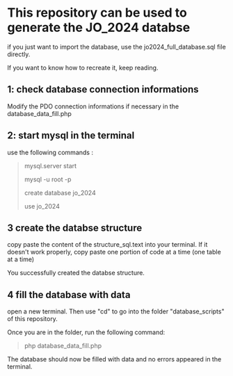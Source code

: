 # This repository can be used to generate the JO_2024 databse

if you just want to import the database, use the jo2024_full_database.sql file directly.

If you want to know how to recreate it, keep reading.

## 1: check database connection informations
Modify the PDO connection informations if necessary in the database_data_fill.php


## 2: start mysql in the terminal

use the following commands :

>mysql.server start
>
>mysql -u root -p 
>
>create database jo_2024
>
>use jo_2024

## 3 create the databse structure

copy paste the content of the structure_sql.text into your terminal. 
If it doesn't work properly, copy paste one portion of code at a time (one table at a time)

You successfully created the databse structure.

## 4 fill the database with data

open a new terminal. Then use "cd" to go into the folder "database_scripts" of this repository.

Once you are in the folder, run the following command: 

>php database_data_fill.php

The database should now be filled with data and no errors appeared in the terminal.
